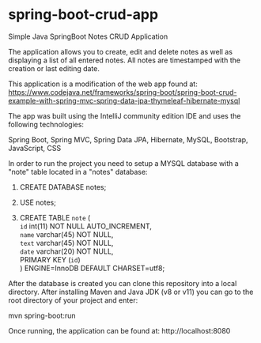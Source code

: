 # spring-boot-crud-app
Simple Java SpringBoot Notes CRUD Application

The application allows you to create, edit and delete notes as well as displaying a list of all entered notes. All notes are timestamped with the creation or last editing date. 

This application is a modification of the web app found at:
https://www.codejava.net/frameworks/spring-boot/spring-boot-crud-example-with-spring-mvc-spring-data-jpa-thymeleaf-hibernate-mysql

The app was built using the IntelliJ community edition IDE and uses the following technologies:

Spring Boot, Spring MVC, Spring Data JPA, Hibernate, MySQL, Bootstrap, JavaScript, CSS

In order to run the project you need to setup a MYSQL database with a "note" table located in a "notes" database:

1. CREATE DATABASE notes;

2. USE notes;

3. CREATE TABLE `note` ( <br/>
  `id` int(11) NOT NULL AUTO_INCREMENT, <br/>
  `name` varchar(45) NOT NULL, <br/>
  `text` varchar(45) NOT NULL, <br/>
  `date` varchar(20) NOT NULL, <br/>
   PRIMARY KEY (`id`) <br/>
) ENGINE=InnoDB DEFAULT CHARSET=utf8; <br/>

After the database is created you can clone this repository into a local directory. After installing Maven and Java JDK (v8 or v11) you can go to the root directory of your project and enter: 

mvn spring-boot:run 

Once running, the application can be found at: http://localhost:8080 







